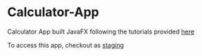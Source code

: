 # Calculator-App
Calculator App built JavaFX following the tutorials provided [here](https://www.youtube.com/playlist?list=PLS1QulWo1RIaUGP446_pWLgTZPiFizEMq)

To access this app, checkout as [staging](https://github.com/Kufo2018/Calculator-App/tree/staging)

 
